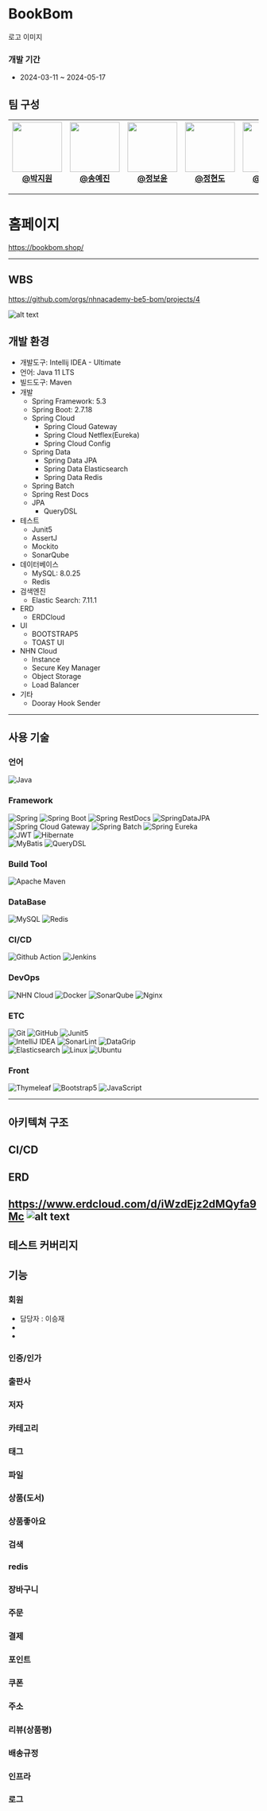 # BookBom
로고 이미지

### 개발 기간
- 2024-03-11 ~ 2024-05-17
## 팀 구성

| <a href="https://github.com/bodol4748"><img src="https://github.com/bodol4748.png" width="100px"><br>@박지원</a> | <a href="https://github.com/jinyesong"><img src="https://github.com/jinyesong.png" width="100px"><br>@송예진</a> | <a href="https://github.com/boyunee"><img src="https://github.com/boyunee.png" width="100px"><br>@정보윤</a> |<a href="https://github.com/masiljangajji"><img src="https://github.com/masiljangajji.png" width="100px"><br>@정현도</a> |<a href ="https://github.com/youaresogay22"> <img src ="https://github.com/youaresogay22.png" width ="100px"><br>@전석준</a>|<a href ="https://github.com/dudxor4587"> <img src ="https://github.com/dudxor4587.png" width ="100px"><br>@김영택</a>
|-----|-----|-----|----|-----|-----|

-----

# 홈페이지
https://bookbom.shop/

-----
## WBS
https://github.com/orgs/nhnacademy-be5-bom/projects/4

![alt text](image-3.png)

## 개발 환경
- 개발도구: Intellij IDEA - Ultimate
- 언어: Java 11 LTS<br>
- 빌드도구: Maven
- 개발
  - Spring Framework: 5.3
  - Spring Boot: 2.7.18
  - Spring Cloud
    - Spring Cloud Gateway
    - Spring Cloud Netflex(Eureka)
    - Spring Cloud Config
  - Spring Data
    - Spring Data JPA
    - Spring Data Elasticsearch
    - Spring Data Redis
  - Spring Batch
  - Spring Rest Docs
  - JPA
    - QueryDSL
- 테스트
  - Junit5
  - AssertJ
  - Mockito
  - SonarQube
- 데이터베이스
  - MySQL: 8.0.25
  - Redis
- 검색엔진
  - Elastic Search: 7.11.1
- ERD
  - ERDCloud
- UI
  - BOOTSTRAP5
  - TOAST UI
- NHN Cloud
  - Instance
  - Secure Key Manager
  - Object Storage
  - Load Balancer
- 기타
  - Dooray Hook Sender

---

## 사용 기술

### 언어
![Java](https://img.shields.io/badge/Java-E34F26?style=for-the-badge&logo=Java&logoColor=white)

### Framework
![Spring](https://img.shields.io/badge/spring-6DB33F?style=for-the-badge&logo=spring&logoColor=white)
![Spring Boot](https://img.shields.io/badge/spring%20boot-6DB33F?style=for-the-badge&logo=springboot&logoColor=white)
![Spring RestDocs](https://img.shields.io/badge/spring%20RESTdocs-6DB33F?style=for-the-badge&logo=spring&logoColor=white)
![SpringDataJPA](https://img.shields.io/badge/Spring%20Data%20JPA-6DB33F?style=for-the-badge&logo=Spring&logoColor=white)
</br>
![Spring Cloud Gateway](https://img.shields.io/badge/Spring_Cloud_Gateway-6DB33F.svg?style=for-the-badge&logo=spring&logoColor=white)
![Spring Batch](https://img.shields.io/badge/Spring_Batch-%236DB33F.svg?style=for-the-badge&logo=spring&logoColor=white)
![Spring Eureka](https://img.shields.io/badge/Spring_Eureka-6DB33F.svg?style=for-the-badge&logo=spring&logoColor=white)
</br>
![JWT](https://img.shields.io/badge/JWT-black?style=for-the-badge&logo=JSON%20web%20tokens)
![Hibernate](https://img.shields.io/badge/Hibernate-59666C.svg?style=for-the-badge&logo=hibernate&logoColor=white)
</br>
![MyBatis](https://img.shields.io/badge/MyBatis-ED1C24?style=for-the-badge&logo=bitdefender&logoColor=white)
![QueryDSL](http://img.shields.io/badge/QueryDSL-4479A1?style=for-the-badge&logo=Hibernate&logoColor=white)

### Build Tool
![Apache Maven](https://img.shields.io/badge/Apache%20Maven-C71A36?style=for-the-badge&logo=Apache%20Maven&logoColor=white)


### DataBase
![MySQL](http://img.shields.io/badge/MySQL-4479A1?style=for-the-badge&logo=MySQL&logoColor=white)
![Redis](https://img.shields.io/badge/Redis-DC382D?style=for-the-badge&logo=Redis&logoColor=white)

### CI/CD
![Github Action](https://img.shields.io/badge/Github%20Action-2088FF?style=for-the-badge&logo=githubactions&logoColor=white)
![Jenkins](http://img.shields.io/badge/Jenkins-D24939?style=for-the-badge&logo=Jenkins&logoColor=white)

### DevOps
![NHN Cloud](https://img.shields.io/badge/-NHN%20Cloud-blue?style=for-the-badge&logo=iCloud&logoColor=white)
![Docker](https://img.shields.io/badge/Docker-2496ED?style=for-the-badge&logo=docker&logoColor=white)
![SonarQube](https://img.shields.io/badge/SonarQube-4E98CD?style=for-the-badge&logo=SonarQube&logoColor=white)
![Nginx](https://img.shields.io/badge/nginx-%23009639.svg?style=for-the-badge&logo=nginx&logoColor=white)

### ETC
![Git](https://img.shields.io/badge/Git-F05032?style=for-the-badge&logo=Git&logoColor=white)
![GitHub](https://img.shields.io/badge/GitHub-181717?style=for-the-badge&logo=GitHub&logoColor=white)
![Junit5](https://img.shields.io/badge/Junit5-25A162?style=for-the-badge&logo=Junit5&logoColor=white)
</br>
![IntelliJ IDEA](https://img.shields.io/badge/IntelliJ_IDEA-000000.svg?style=for-the-badge&logo=intellij-idea&logoColor=white)
![SonarLint](https://img.shields.io/badge/SonarLint-CB2029.svg?style=for-the-badge&logo=sonarlint&logoColor=white)
![DataGrip](https://img.shields.io/badge/DataGrip-000000.svg?style=for-the-badge&logo=datagrip&logoColor=white)
</br>
![Elasticsearch](https://img.shields.io/badge/Elasticsearch-005571.svg?style=for-the-badge&logo=elasticsearch&logoColor=white)
![Linux](https://img.shields.io/badge/Linux-FCC624?style=for-the-badge&logo=linux&logoColor=black) 
![Ubuntu](https://img.shields.io/badge/Ubuntu-E95420?style=for-the-badge&logo=ubuntu&logoColor=white)

### Front
![Thymeleaf](https://img.shields.io/badge/Thymeleaf-005F0F.svg?style=for-the-badge&logo=thymeleaf&logoColor=white)
![Bootstrap5](https://img.shields.io/badge/Bootstrap5-7952B3.svg?style=for-the-badge&logo=bootstrap&logoColor=white)
![JavaScript](https://img.shields.io/badge/JavaScript-F7DF1E.svg?style=for-the-badge&logo=javascript&logoColor=black)


---

## 아키텍쳐 구조

## CI/CD


## ERD
https://www.erdcloud.com/d/iWzdEjz2dMQyfa9Mc
![alt text](image-1.png)
---

## 테스트 커버리지


## 기능

### 회원
 - 담당자 : 이승재
 -
 -
 
### 인증/인가 

### 출판사

### 저자

### 카테고리

### 태그

### 파일

### 상품(도서)

### 상품좋아요

### 검색

### redis

### 장바구니 

### 주문

### 결제

### 포인트

### 쿠폰

### 주소

### 리뷰(상품평)

### 배송규정

### 인프라

### 로그
